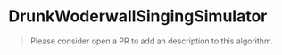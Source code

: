 # DrunkWoderwallSingingSimulator

>Please consider open a PR to add an description to this algorithm.
